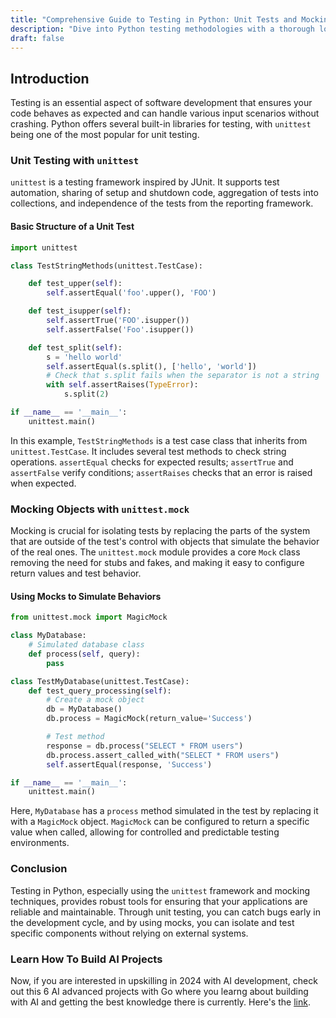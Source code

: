 ```yaml
---
title: "Comprehensive Guide to Testing in Python: Unit Tests and Mocking Techniques"
description: "Dive into Python testing methodologies with a thorough look at unit testing using the unittest framework and mocking objects with unittest.mock. Learn how to build robust tests and simulate complex scenarios to ensure your code performs reliably."
draft: false
---
```


## Introduction

Testing is an essential aspect of software development that ensures your code behaves as expected and can handle various input scenarios without crashing. Python offers several built-in libraries for testing, with `unittest` being one of the most popular for unit testing.

### Unit Testing with `unittest`

`unittest` is a testing framework inspired by JUnit. It supports test automation, sharing of setup and shutdown code, aggregation of tests into collections, and independence of the tests from the reporting framework.

#### Basic Structure of a Unit Test
```python
import unittest

class TestStringMethods(unittest.TestCase):

    def test_upper(self):
        self.assertEqual('foo'.upper(), 'FOO')

    def test_isupper(self):
        self.assertTrue('FOO'.isupper())
        self.assertFalse('Foo'.isupper())

    def test_split(self):
        s = 'hello world'
        self.assertEqual(s.split(), ['hello', 'world'])
        # Check that s.split fails when the separator is not a string
        with self.assertRaises(TypeError):
            s.split(2)

if __name__ == '__main__':
    unittest.main()
```
In this example, `TestStringMethods` is a test case class that inherits from `unittest.TestCase`. It includes several test methods to check string operations. `assertEqual` checks for expected results; `assertTrue` and `assertFalse` verify conditions; `assertRaises` checks that an error is raised when expected.

### Mocking Objects with `unittest.mock`

Mocking is crucial for isolating tests by replacing the parts of the system that are outside of the test's control with objects that simulate the behavior of the real ones. The `unittest.mock` module provides a core `Mock` class removing the need for stubs and fakes, and making it easy to configure return values and test behavior.

#### Using Mocks to Simulate Behaviors
```python
from unittest.mock import MagicMock

class MyDatabase:
    # Simulated database class
    def process(self, query):
        pass

class TestMyDatabase(unittest.TestCase):
    def test_query_processing(self):
        # Create a mock object
        db = MyDatabase()
        db.process = MagicMock(return_value='Success')

        # Test method
        response = db.process("SELECT * FROM users")
        db.process.assert_called_with("SELECT * FROM users")
        self.assertEqual(response, 'Success')

if __name__ == '__main__':
    unittest.main()
```
Here, `MyDatabase` has a `process` method simulated in the test by replacing it with a `MagicMock` object. `MagicMock` can be configured to return a specific value when called, allowing for controlled and predictable testing environments.

### Conclusion

Testing in Python, especially using the `unittest` framework and mocking techniques, provides robust tools for ensuring that your applications are reliable and maintainable. Through unit testing, you can catch bugs early in the development cycle, and by using mocks, you can isolate and test specific components without relying on external systems.

### Learn How To Build AI Projects

Now, if you are interested in upskilling in 2024 with AI development, check out this 6 AI advanced projects with Go where you learng about building with AI and getting the best knowledge there is currently. Here's the [link](https://akhilsharmatech.gumroad.com/l/zgxqq).